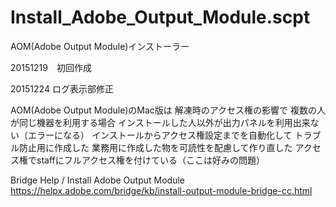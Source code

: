 # Install_Adobe_Output_Module.scpt

AOM(Adobe Output Module)インストーラー

20151219　初回作成

20151224 ログ表示部修正

AOM(Adobe Output Module)のMac版は
解凍時のアクセス権の影響で
複数の人が同じ機器を利用する場合
インストールした人以外が出力パネルを利用出来ない（エラーになる）
インストールからアクセス権設定までを自動化して
トラブル防止用に作成した
業務用に作成した物を可読性を配慮して作り直した
アクセス権でstaffにフルアクセス権を付けている（ここは好みの問題）

Bridge Help / 
Install Adobe Output Module
https://helpx.adobe.com/bridge/kb/install-output-module-bridge-cc.html
